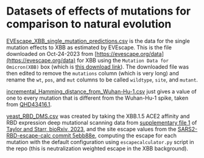 # Datasets of effects of mutations for comparison to natural evolution

[EVEscape_XBB_single_mutation_predictions.csv](EVEscape_XBB_single_mutation_predictions.csv) is the data for the single mutation effects to XBB as estimated by EVEscape. This is the file downloaded on Oct-24-2023 from [https://evescape.org/data](https://evescape.org/data) for XBB using the `Mutation Data for Omicron(XBB)` box (which is [this download link](https://api.evescape.org/download_variant_data?curr-virus=COVID19&curr-variant-or-id=Omicron(XBB))). The downloaded file was then edited to remove the `mutations` column (which is very long) and rename the `wt`, `pos`, and `mut` columns to be called `wildtype`, `site`, and `mutant`.

[incremental_Hamming_distance_from_Wuhan-Hu-1.csv](incremental_Hamming_distance_from_Wuhan-Hu-1.csv) just gives a value of one to every mutation that is different from the Wuhan-Hu-1 spike, taken from [QHD43416.1](https://www.ncbi.nlm.nih.gov/protein/QHD43416.1).

[yeast_RBD_DMS.csv](yeast_RBD_DMS.csv) was created by taking the XBB.1.5 ACE2 affinity and RBD expression deep mutational scanning data from [supplementary file 1](https://www.biorxiv.org/content/biorxiv/early/2023/09/12/2023.09.11.557279/DC1/embed/media-1.csv?download=true) of [Taylor and Starr, bioRxiv, 2023](https://www.biorxiv.org/content/10.1101/2023.09.11.557279v1), and the site escape values from the [SARS2-RBD-escape-calc commit 5ebb88e](https://github.com/jbloomlab/SARS2-RBD-escape-calc/tree/5ebb88e5b8c9adc1b601b3cb1cc5308532d97a38), computing the escape for each mutation with the default configuration using `escapecalculator.py` script in the repo (this is neutralization weighted escape in the XBB background).
